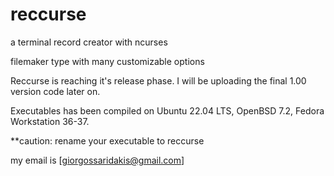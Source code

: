 # reccurse
a terminal record creator with ncurses

filemaker type with many customizable options

Reccurse is reaching it's release phase. I will be uploading the final 1.00 version code later on.

Executables has been compiled on Ubuntu 22.04 LTS, OpenBSD 7.2, Fedora Workstation 36-37.

**caution: rename your executable to reccurse

my email is [giorgossaridakis@gmail.com]
